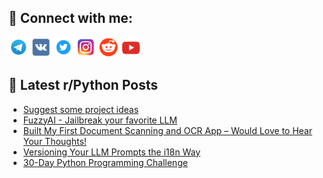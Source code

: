 ## 🔎 Connect with me:
[<img src="https://github.com/bullbesh/bullbesh/blob/main/images/Telegram.png" width="32" height="32" />](https://t.me/bullbesh)
[<img src="https://github.com/bullbesh/bullbesh/blob/main/images/VK.png" width="32" height="32" />](https://vk.com/bullbesh)
[<img src="https://github.com/bullbesh/bullbesh/blob/main/images/Twitter.png" width="32" height="32" />](https://twitter.com/bullbesh1)
[<img src="https://github.com/bullbesh/bullbesh/blob/main/images/Instagram.png" width="32" height="32" />](https://www.instagram.com/bullbesh)
[<img src="https://github.com/bullbesh/bullbesh/blob/main/images/Reddit.png" width="32" height="32" />](https://www.reddit.com/user/bullbesh)
[<img src="https://github.com/bullbesh/bullbesh/blob/main/images/YouTube.png" width="32" height="32" />](https://www.youtube.com/channel/UCtfjRs6uzgq5mfm8S06WTcg)

## 📕 Latest r/Python Posts
<!-- BLOG-POST-LIST:START -->
- [Suggest some project ideas](https://www.reddit.com/r/Python/comments/1hzq1kl/suggest_some_project_ideas/)
- [FuzzyAI - Jailbreak your favorite LLM](https://www.reddit.com/r/Python/comments/1hzpqxu/fuzzyai_jailbreak_your_favorite_llm/)
- [Built My First Document Scanning and OCR App – Would Love to Hear Your Thoughts!](https://www.reddit.com/r/Python/comments/1hzpohx/built_my_first_document_scanning_and_ocr_app/)
- [Versioning Your LLM Prompts the i18n Way](https://www.reddit.com/r/Python/comments/1hzoj3n/versioning_your_llm_prompts_the_i18n_way/)
- [30-Day Python Programming Challenge](https://www.reddit.com/r/Python/comments/1hzko2n/30day_python_programming_challenge/)
<!-- BLOG-POST-LIST:END -->
